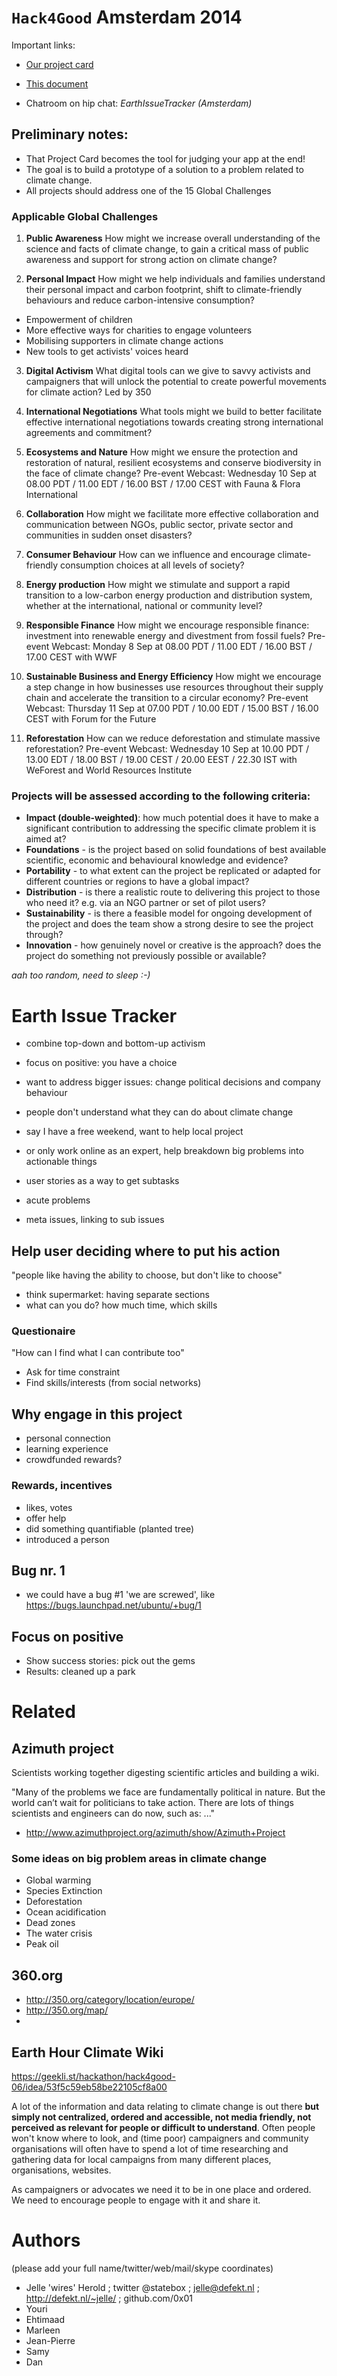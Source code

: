 # `Hack4Good` Amsterdam 2014

Important links:

- [Our project card](https://geekli.st/hackathon/hack4good-06/project/54136150df15d8671b562a6d)
- [This document](https://github.com/0x01/hack4good-2014)

- Chatroom on hip chat: *EarthIssueTracker (Amsterdam)*

## Preliminary notes:

- That Project Card becomes the tool for judging your app at the end!
- The goal is to build a prototype of a solution to a problem related to climate change. 
- All projects should address one of the 15 Global Challenges

### Applicable Global Challenges

1. **Public Awareness**
How might we increase overall understanding of the science and facts of climate change, to gain a critical mass of public awareness and support for strong action on climate change?

2. **Personal Impact**
How might we help individuals and families understand their personal impact and carbon footprint, shift to climate-friendly behaviours and reduce carbon-intensive consumption? 

- Empowerment of children
- More effective ways for charities to engage volunteers
- Mobilising supporters in climate change actions
- New tools to get activists' voices heard

3. **Digital Activism**
What digital tools can we give to savvy activists and campaigners that will unlock the potential to create powerful movements for climate action? 
Led by 350

5. **International Negotiations**
What tools might we build to better facilitate effective international negotiations towards creating strong international agreements and commitment?

9. **Ecosystems and Nature**
How might we ensure the protection and restoration of natural, resilient ecosystems and conserve biodiversity in the face of climate change? 
Pre-event Webcast: Wednesday 10 Sep at 08.00 PDT / 11.00 EDT / 16.00 BST / 17.00 CEST with Fauna & Flora International

10. **Collaboration**
How might we facilitate more effective collaboration and communication between NGOs, public sector, private sector and communities in sudden onset disasters?

11. **Consumer Behaviour**
How can we influence and encourage climate-friendly consumption choices at all levels of society?

12. **Energy production**
How might we stimulate and support a rapid transition to a low-carbon energy production and distribution system, whether at the international, national or community level?

13. **Responsible Finance**
How might we encourage responsible finance: investment into renewable energy and divestment from fossil fuels? 
Pre-event Webcast: Monday 8 Sep at 08.00 PDT / 11.00 EDT / 16.00 BST / 17.00 CEST with WWF

14. **Sustainable Business and Energy Efficiency**
How might we encourage a step change in how businesses use resources throughout their supply chain and accelerate the transition to a circular economy? 
Pre-event Webcast: Thursday 11 Sep at 07.00 PDT / 10.00 EDT / 15.00 BST / 16.00 CEST with Forum for the Future

15. **Reforestation**
How can we reduce deforestation and stimulate massive reforestation? 
Pre-event Webcast: Wednesday 10 Sep at 10.00 PDT / 13.00 EDT / 18.00 BST / 19.00 CEST / 20.00 EEST / 22.30 IST with WeForest and World Resources Institute




### Projects will be assessed according to the following criteria:

* **Impact (double-weighted)**: how much potential does it have to make a significant contribution to addressing the specific climate problem it is aimed at?
* **Foundations** - is the project based on solid foundations of best available scientific, economic and behavioural knowledge and evidence?
* **Portability** - to what extent can the project be replicated or adapted for different countries or regions to have a global impact?
* **Distribution** - is there a realistic route to delivering this project to those who need it? e.g. via an NGO partner or set of pilot users?
* **Sustainability** - is there a feasible model for ongoing development of the project and does the team show a strong desire to see the project through?
* **Innovation** - how genuinely novel or creative is the approach? does the project do something not previously possible or available?


*aah too random, need to sleep :-)*

# Earth Issue Tracker

- combine top-down and bottom-up activism
- focus on positive: you have a choice
- want to address bigger issues: change political decisions and company behaviour

- people don't understand what they can do about climate change
- say I have a free weekend, want to help local project
- or only work online as an expert, help breakdown big problems into actionable things

- user stories as a way to get subtasks

- acute problems
- meta issues, linking to sub issues


## Help user deciding where to put his action

"people like having the ability to choose, but don't like to choose"

- think supermarket: having separate sections
- what can you do? how much time, which skills

### Questionaire

"How can I find what I can contribute too"

- Ask for time constraint
- Find skills/interests (from social networks)

## Why engage in this project

- personal connection
- learning experience
- crowdfunded rewards?


### Rewards, incentives

- likes, votes
- offer help
- did something quantifiable (planted tree)
- introduced a person


## Bug nr. 1

- we could have a bug #1 'we are screwed', like https://bugs.launchpad.net/ubuntu/+bug/1

## Focus on positive

- Show success stories: pick out the gems
- Results: cleaned up a park


# Related

## Azimuth project

Scientists working together digesting scientific articles and building a wiki.

"Many of the problems we face are fundamentally political in nature. But the world can’t wait for politicians to take action. There are lots of things scientists and engineers can do now, such as: ..."

- http://www.azimuthproject.org/azimuth/show/Azimuth+Project

### Some ideas on big problem areas in climate change

- Global warming
- Species Extinction
- Deforestation
- Ocean acidification
- Dead zones
- The water crisis
- Peak oil


## 360.org

- http://350.org/category/location/europe/
- http://350.org/map/
- 

## Earth Hour Climate Wiki

https://geekli.st/hackathon/hack4good-06/idea/53f5c59eb58be22105cf8a00

A lot of the information and data relating to climate change is out there **but simply not centralized, ordered and accessible, not media friendly, not perceived as relevant for people or difficult to understand**. Often people won't know where to look, and (time poor) campaigners and community organisations will often have to spend a lot of time researching and gathering data for local campaigns from many different places, organisations, websites.

As campaigners or advocates we need it to be in one place and ordered. We need to encourage people to engage with it and share it.



# Authors

(please add your full name/twitter/web/mail/skype coordinates)

- Jelle 'wires' Herold ; twitter @statebox ; jelle@defekt.nl ; http://defekt.nl/~jelle/ ; github.com/0x01
- Youri
- Ehtimaad
- Marleen
- Jean-Pierre
- Samy
- Dan


